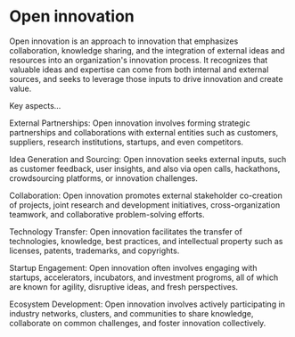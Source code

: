 # Open innovation

Open innovation is an approach to innovation that emphasizes collaboration, knowledge sharing, and the integration of external ideas and resources into an organization's innovation process. It recognizes that valuable ideas and expertise can come from both internal and external sources, and seeks to leverage those inputs to drive innovation and create value.

Key aspects…

External Partnerships: Open innovation involves forming strategic partnerships and collaborations with external entities such as customers, suppliers, research institutions, startups, and even competitors.

Idea Generation and Sourcing: Open innovation seeks external inputs, such as customer feedback, user insights, and also via open calls, hackathons, crowdsourcing platforms, or innovation challenges.

Collaboration: Open innovation promotes external stakeholder co-creation of projects, joint research and development initiatives, cross-organization teamwork, and collaborative problem-solving efforts.

Technology Transfer: Open innovation facilitates the transfer of technologies, knowledge, best practices, and intellectual property such as licenses, patents, trademarks, and copyrights.

Startup Engagement: Open innovation often involves engaging with startups, accelerators, incubators, and investment progroms, all of which are known for agility, disruptive ideas, and fresh perspectives.

Ecosystem Development: Open innovation involves actively participating in industry networks, clusters, and communities to share knowledge, collaborate on common challenges, and foster innovation collectively.
